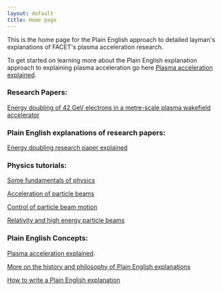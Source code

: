 ```yaml
---
layout: default
title: Home page
---
```


This is the home page for the Plain English approach to detailed layman's explanations of FACET's plasma acceleration research.

To get started on learning more about the Plain English explanation approach to explaining plasma acceleration go here [Plasma acceleration explained](/plasma-accel-explained.html).


### Research Papers:

[Energy doubling of 42 GeV electrons in a metre-scale plasma wakefield accelerator](/slac-pub-12363.pdf)


### Plain English explanations of research papers:

[Energy doubling research paper explained](/energy-doubling-exposition.html)


### Physics tutorials:

[Some fundamentals of physics](/principles-of-physics-tutorial.html)

[Acceleration of particle beams](/beam-acceleration-tutorial.html)

[Control of particle beam motion](/beam-control-tutorial.html)

[Relativity and high energy particle beams](/relativity-tutorial.html)


### Plain English Concepts:

[Plasma acceleration explained](/plasma-accel-explained.html).

[More on the history and philosophy of Plain English explanations](/plain-english-papers.html)

[How to write a Plain English explanation](/how-to-write-a-PEP.html)


